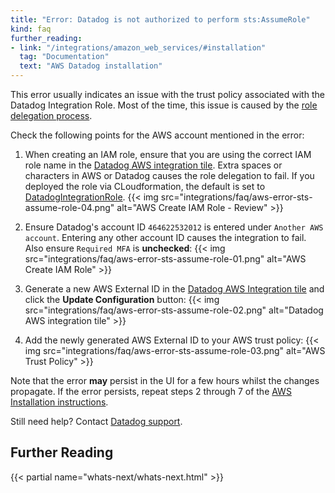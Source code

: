```yaml
---
title: "Error: Datadog is not authorized to perform sts:AssumeRole"
kind: faq
further_reading:
- link: "/integrations/amazon_web_services/#installation"
  tag: "Documentation"
  text: "AWS Datadog installation"
---
```


This error usually indicates an issue with the trust policy associated with the Datadog Integration Role. Most of the time, this issue is caused by the [role delegation process][1].

Check the following points for the AWS account mentioned in the error:

1. When creating an IAM role, ensure that you are using the correct IAM role name in the [Datadog AWS integration tile][2]. Extra spaces or characters in AWS or Datadog causes the role delegation to fail. If you deployed the role via CLoudformation, the default is set to [DatadogIntegrationRole][4].
    {{< img src="integrations/faq/aws-error-sts-assume-role-04.png" alt="AWS Create IAM Role - Review" >}}

2. Ensure Datadog's account ID `464622532012` is entered under `Another AWS account`. Entering any other account ID causes the integration to fail. Also ensure `Required MFA` is **unchecked**:
    {{< img src="integrations/faq/aws-error-sts-assume-role-01.png" alt="AWS Create IAM Role" >}}

3. Generate a new AWS External ID in the [Datadog AWS Integration tile][2] and click the **Update Configuration** button:
  {{< img src="integrations/faq/aws-error-sts-assume-role-02.png" alt="Datadog AWS integration tile" >}}

4. Add the newly generated AWS External ID to your AWS trust policy:
  {{< img src="integrations/faq/aws-error-sts-assume-role-03.png" alt="AWS Trust Policy" >}}

Note that the error **may** persist in the UI for a few hours whilst the changes propagate.
If the error persists, repeat steps 2 through 7 of the [AWS Installation instructions][1].

Still need help? Contact [Datadog support][3].

## Further Reading

{{< partial name="whats-next/whats-next.html" >}}

[1]: /integrations/amazon_web_services/?tab=roledelegation#setup
[2]: https://app.datadoghq.com/account/settings#integrations/amazon_web_services
[3]: /help/
[4]: https://github.com/DataDog/cloudformation-template/blob/master/aws/datadog_integration_role.yaml
